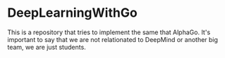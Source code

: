 # DeepLearningWithGo
This is a repository that tries to implement the same that AlphaGo. It's important to say that we are not relationated to DeepMind or another big team, we are just students.

